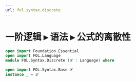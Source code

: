 ```yaml
---
url: fol.syntax.discrete
---
```


# 一阶逻辑 ▸ 语法 ▸ 公式的离散性

```agda
open import Foundation.Essential
open import FOL.Language
module FOL.Syntax.Discrete (ℒ : Language) where

open import FOL.Syntax.Base ℒ
instance _ = ℒ
```
